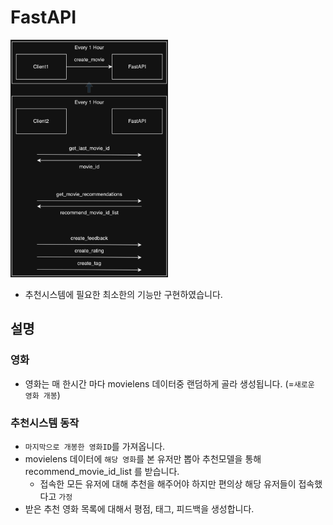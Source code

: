 # FastAPI

<img src="../../images/fastapi_flow.png" style="width:50%">

- 추천시스템에 필요한 최소한의 기능만 구현하였습니다.

## 설명

### 영화

- 영화는 매 한시간 마다 movielens 데이터중 랜덤하게 골라 생성됩니다. (=`새로운 영화 개봉`)

### 추천시스템 동작

- `마지막으로 개봉한 영화ID`를 가져옵니다.
- movielens 데이터에 `해당 영화`를 본 유저만 뽑아 추천모델을 통해 recommend_movie_id_list 를 받습니다.
    - 접속한 모든 유저에 대해 추천을 해주어야 하지만 편의상 해당 유저들이 접속했다고 `가정`
- 받은 추천 영화 목록에 대해서 평점, 태그, 피드백을 생성합니다.